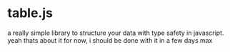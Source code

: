 # table.js
a really simple library to structure your data with type safety in javascript. yeah thats about it for now, i should be done with it in a few days max


